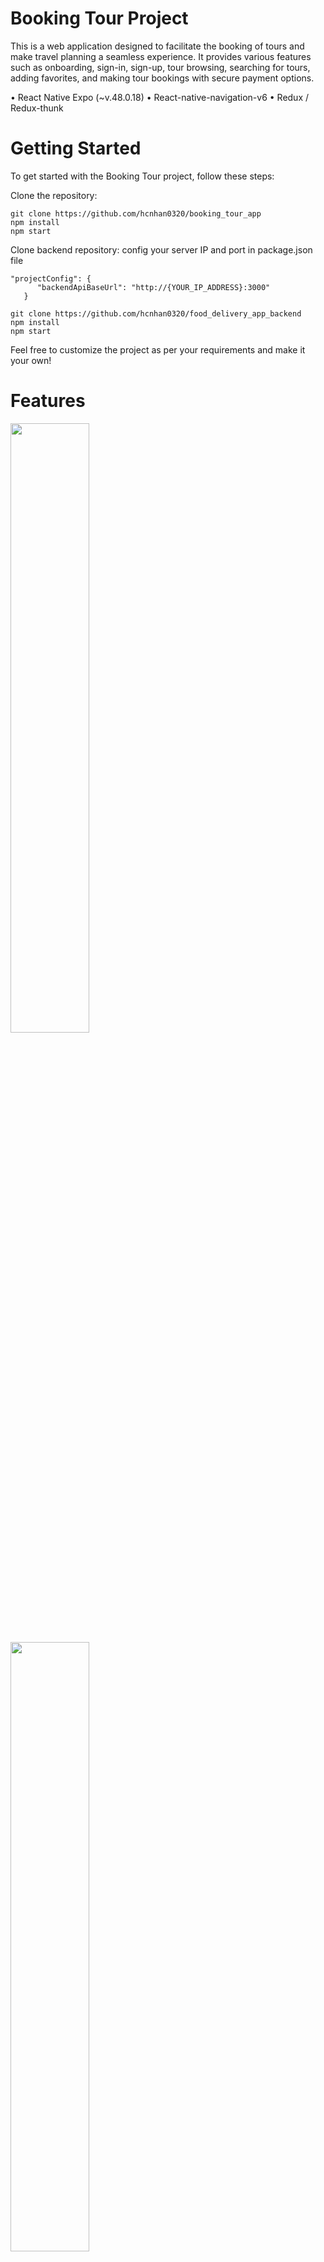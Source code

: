 # Booking Tour Project

This is a web application designed to facilitate the booking of tours and make travel planning a seamless experience. It provides various features such as onboarding, sign-in, sign-up, tour browsing, searching for tours, adding favorites, and making tour bookings with secure payment options.

• React Native Expo (~v.48.0.18)
• React-native-navigation-v6
• Redux / Redux-thunk

# Getting Started

To get started with the Booking Tour project, follow these steps:

Clone the repository:
```
git clone https://github.com/hcnhan0320/booking_tour_app
npm install
npm start
```
Clone backend repository: config your server IP and port in package.json file
```
"projectConfig": {
      "backendApiBaseUrl": "http://{YOUR_IP_ADDRESS}:3000"
   }
```
```
git clone https://github.com/hcnhan0320/food_delivery_app_backend
npm install
npm start
```
Feel free to customize the project as per your requirements and make it your own!

# Features
<p float="left">
  <img src="https://github.com/hcnhan0320/booking_tour_app/assets/102786357/f1af7622-37b4-44de-881e-27545749425c" width="50%" padding="50px"/>
  <img src="https://github.com/hcnhan0320/booking_tour_app/assets/102786357/228521e5-12e5-4b20-b9cf-bf1b4f2ceb4d" width="50%" padding="50px" />
</p>

<p float="left">
  <img src="https://github.com/hcnhan0320/booking_tour_app/assets/102786357/80899bad-a520-4997-8211-2076a03234da" width="50%" padding="50px"/>
  <img src="https://github.com/hcnhan0320/booking_tour_app/assets/102786357/bc87075d-33b1-4087-ab76-55b60bd39cd0" width="50%"padding="50px" />
</p>

# Contributing

Contributions to the Booking Tour project are welcome! If you have any ideas, suggestions, or bug reports, please open an issue or submit a pull request. Let's work together to make this project even better!
